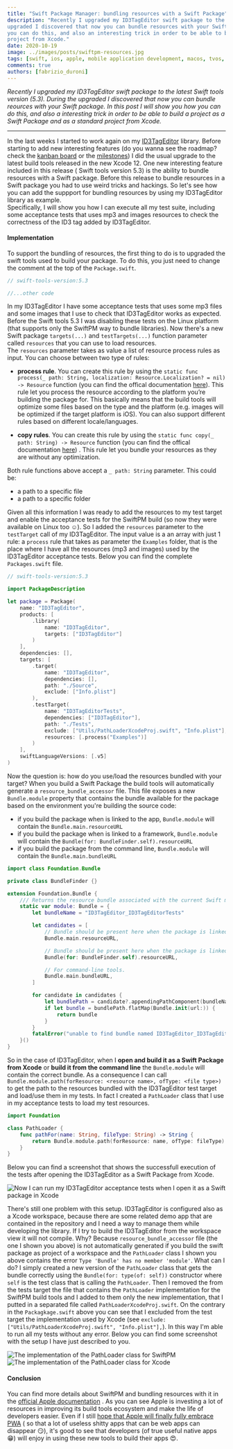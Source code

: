 ```yaml
---
title: "Swift Package Manager: bundling resources with a Swift Package"
description: "Recently I upgraded my ID3TagEditor swift package to the latest Swift tools version (5.3). During the
upgraded I discovered that now you can bundle resources with your Swift package. In this post I will show you how 
you can do this, and also an interesting trick in order to be able to build a project as a Swift Package and as a standard
project from Xcode."
date: 2020-10-19 
image: ../images/posts/swiftpm-resources.jpg
tags: [swift, ios, apple, mobile application development, macos, tvos, watchos]
comments: true
authors: [fabrizio_duroni]
---
```


*Recently I upgraded my ID3TagEditor swift package to the latest Swift tools version (5.3). During the upgraded I
discovered that now you can bundle reources with your Swift package. In this post I will show you how you can do this,
and also a interesting trick in order to be able to build a project as a Swift Package and as a standard project from
Xcode.*

---

In the last weeks I started to work again on
my [ID3TagEditor](/2018/05/07/born-id3tageditor-mp3id3tagger/ "id3tag id3 id3tageditor") library. Before starting to
add new interesting features (do you wanna see the roadmap? check
the [kanban board](https://github.com/chicio/ID3TagEditor/projects/1 "ID3TagEditor projects") or
the [milestones](https://github.com/chicio/ID3TagEditor/milestones)) I did the usual upgrade to the latest build tools
released in the new Xcode 12. One new interesting feature included in this release ( Swift tools version 5.3) is the
ability to bundle resources with a Swift package. Before this release to bundle resources in a Swift package you had to
use weird tricks and hackings. So let's see how you can add the suppport for bundling resources by using my ID3TagEditor
library as example.  
Specifically, I will show you how I can execute all my test suite, including some acceptance tests that uses mp3 and
images resources to check the correctness of the ID3 tag added by ID3TagEditor.

#### Implementation

To support the bundling of resources, the first thing to do is to upgraded the swift tools used to build your package.
To do this, you just need to change the comment at the top of the `Package.swift`.

```swift
// swift-tools-version:5.3

//...other code
```

In my ID3TagEditor I have some acceptance tests that uses some mp3 files and some images that I use to check that
ID3TagEditor works as expected. Before the Swift tools 5.3 I was disabling these tests on the Linux platform (that
supports only the SwiftPM way to bundle libraries). Now there's a new Swift package `targets(...)`
and `testTargets(...)` function parameter called `resources` that you can use to load resources.  
The `resources` parameter takes as value a list of resource process rules as input. You can choose between two type of
rules:

* **process rule**. You can create this rule by using
  the `static func process(_ path: String, localization: Resource.Localization? = nil) -> Resource` function (you can
  find the offical
  documentation [here](https://developer.apple.com/documentation/swift_packages/resource/3554515-process)). This rule
  let you process the resource according to the platform you’re building the package for. This basically means that the
  build tools will optimize some files based on the type and the platform (e.g. images will be optimized if the target
  platform is iOS). You can also support different rules based on different locale/languages.

* **copy rules**. You can create this rule by using the `static func copy(_ path: String) -> Resource` function (you can
  find the offical documentation [here](https://developer.apple.com/documentation/swift_packages/resource/3516880-copy))
  . This rule let you bundle your resources as they are without any optimization.

Both rule functions above accept a `_ path: String` parameter. This could be:

* a path to a specific file
* a path to a specific folder

Given all this information I was ready to add the resources to my test target and enable the acceptance tests for the
SwiftPM build (so now they were available on Linux too :relaxed:). So I added the `resources` parameter to
the `testTarget` call of my ID3TagEditor. The input value is a an array with just 1 rule: a `process` rule that takes as
parameter the `Examples` folder, that is the place where I have all the resources (mp3 and images) used by the
ID3TagEditor acceptance tests. Below you can find the complete `Packages.swift` file.

``` swift
// swift-tools-version:5.3

import PackageDescription

let package = Package(
    name: "ID3TagEditor",
    products: [
        .library(
            name: "ID3TagEditor",
            targets: ["ID3TagEditor"]
        )
    ],
    dependencies: [],
    targets: [
        .target(
            name: "ID3TagEditor",
            dependencies: [],
            path: "./Source",
            exclude: ["Info.plist"]
        ),
        .testTarget(
            name: "ID3TagEditorTests",
            dependencies: ["ID3TagEditor"],
            path: "./Tests",
            exclude: ["Utils/PathLoaderXcodeProj.swift", "Info.plist"],
            resources: [.process("Examples")]
        )
    ],
    swiftLanguageVersions: [.v5]
)
```

Now the question is: how do you use/load the resources bundled with your target? When you build a Swift Package the
build tools will automatically generate a `resource_bundle_accessor` file. This file exposes a new `Bundle.module`
property that contains the bundle available for the package based on the environment you're building the source code:

* if you build the package when is linked to the app, `Bundle.module` will contain the `Bundle.main.resourceURL`
* if you build the package when is linked to a framework, `Bundle.module` will contain
  the `Bundle(for: BundleFinder.self).resourceURL`
* if you build the package from the command line, `Bundle.module` will contain the `Bundle.main.bundleURL`

```swift
import class Foundation.Bundle

private class BundleFinder {}

extension Foundation.Bundle {
    /// Returns the resource bundle associated with the current Swift module.
    static var module: Bundle = {
        let bundleName = "ID3TagEditor_ID3TagEditorTests"

        let candidates = [
            // Bundle should be present here when the package is linked into an App.
            Bundle.main.resourceURL,

            // Bundle should be present here when the package is linked into a framework.
            Bundle(for: BundleFinder.self).resourceURL,

            // For command-line tools.
            Bundle.main.bundleURL,
        ]

        for candidate in candidates {
            let bundlePath = candidate?.appendingPathComponent(bundleName + ".bundle")
            if let bundle = bundlePath.flatMap(Bundle.init(url:)) {
                return bundle
            }
        }
        fatalError("unable to find bundle named ID3TagEditor_ID3TagEditorTests")
    }()
}
```

So in the case of ID3TagEditor, when I **open and build it as a Swift Package from Xcode** or **build it from the
command line** the `Bundle.module` will contain the correct bundle. As a consequence I can
call `Bundle.module.path(forResource: <resource name>, ofType: <file type>)` to get the path to the resources bundled
with the ID3TagEditor test target and load/use them in my tests. In fact I created a `PathLoader` class that I use in my
acceptance tests to load my test resources.

```swift
import Foundation

class PathLoader {
    func pathFor(name: String, fileType: String) -> String {
        return Bundle.module.path(forResource: name, ofType: fileType)!
    }
}
```

Below you can find a screenshot that shows the successfull execution of the tests after opening the ID3TagEditor as a
Swift Package from Xcode.

![Now I can run my ID3TagEditor acceptance tests when I open it as a Swift package in Xcode](../images/posts/open-as-package-xcode-id3tageditor.jpg)

There's still one problem with this setup. ID3TagEditor is configured also as a Xcode workspace, because there are some
related demo app that are contained in the repository and I need a way to manage them while developing the library. If I
try to build the ID3TagEditor from the workspace view it will not compile. Why? Because `resource_bundle_accessor`
file (the one I shown you above) is not automatically generated if you build the swift package as project of a workspace
and the `PathLoader` class I shown you above contains the error `Type 'Bundle' has no member 'module'`. What can I do? I
simply created a new version of the `PathLoader` class that gets the bundle correctly using
the `Bundle(for: type(of: self))` constructor where `self` is the test class that is calling the `PathLoader`. Then I
removed the from the tests target the file that contains the `PathLoader` implementation for the SwiftPM build tools and
I added to them only the new implementation, that I putted in a separated file called `PathLoaderXcodeProj.swift`. On
the contrary in the `Packagkage.swift` above you can see that I excluded from the test target the implementation used by
Xcode (see `exclude: ["Utils/PathLoaderXcodeProj.swift", "Info.plist"],`). In this way I'm able to run all my tests
without any error. Below you can find some screenshot with the setup I have just described to you.

![The implementation of the PathLoader class for SwiftPM](../images/posts/path-loader-swiftpm.jpg)
![The implementation of the PathLoader class for Xcode](../images/posts/path-loader-xcode.jpg)

#### Conclusion

You can find more details about SwiftPM and bundling resources with it in
the [official Apple documentation](https://developer.apple.com/documentation/swift_packages/bundling_resources_with_a_swift_package "resources swift swiftpm")
. As you can see Apple is investing a lot of resources in improving its build tools ecosystem and make the life of
developers easier. Even if I
still [hope that Apple will finally fully embrace PWA](/2019/03/03/github-pages-progressive-web-app/ "progressive web apps") (
so that a lot of useless shitty apps that can be web apps can disappear :smirk:), it's good to see that developers (of
true useful native apps :grin:) will enjoy in using these new tools to build their apps :heart_eyes:.
